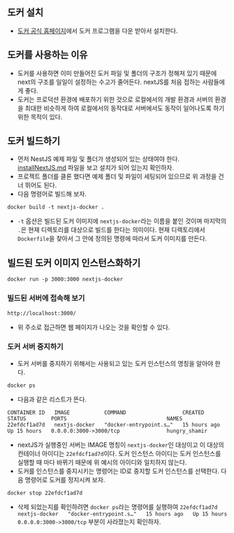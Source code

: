 ## 도커 설치
- [도커 공식 홈페이지](https://docs.docker.com/get-docker/)에서 도커 프로그램을 다운 받아서 설치한다.

## 도커를 사용하는 이유
- 도커를 사용하면 이미 만들어진 도커 파일 및 폴더의 구조가 정해져 있기 때문에 next의 구조를 일일이 설정하는 수고가 줄어든다. nextJS를 처음 접하는 사람들에게 좋다.
- 도커는 프로덕션 환경에 배포하기 위한 것으로 로컬에서의 개발 환경과 서버의 환경을 최대한 비슷하게 하여 로컬에서의 동작대로 서버에서도 동작이 일어나도록 하기 위한 목적이 있다.

## 도커 빌드하기
- 먼저 NestJS 예제 파일 및 폴더가 생성되어 있는 상태여야 한다. [installNextJS.md](./installNextJS.md) 파일을 보고 설치가 되어 있는지 확인하자.
- 프로젝트 폴더를 클론 했다면 예제 폴더 및 파일이 세팅되어 있으므로 위 과정을 건너 뛰어도 된다.
- 다음 명령어로 빌드해 보자.
```
docker build -t nextjs-docker .
```
- `-t` 옵션은 빌드된 도커 이미지에 `nextjs-docker`라는 이름을 붙인 것이며 마지막의 `.`은 현재 디렉토리를 대상으로 빌드를 한다는 의미이다. 현재 디렉토리에서 `Dockerfile`을 찾아서 그 안에 정의된 명령에 따라서 도커 이미지를 만든다.

## 빌드된 도커 이미지 인스턴스화하기
```
docker run -p 3000:3000 nextjs-docker
```

### 빌드된 서버에 접속해 보기
```
http://localhost:3000/
```
- 위 주소로 접근하면 웹 페이지가 나오는 것을 확인할 수 있다.

### 도커 서버 중지하기
- 도커 서버를 중지하기 위해서는 사용되고 있는 도커 인스턴스의 명칭을 알아야 한다.
```
docker ps
```
- 다음과 같은 리스트가 뜬다.
```
CONTAINER ID   IMAGE           COMMAND                  CREATED        STATUS        PORTS                                NAMES
22efdcf1ad7d   nextjs-docker   "docker-entrypoint.s…"   15 hours ago   Up 15 hours   0.0.0.0:3000->3000/tcp               hungry_shamir
```
- nextJS가 실행중인 서버는 IMAGE 명칭이 `nextjs-docker`인 대상이고 이 대상의 컨테이너 아이디는 `22efdcf1ad7d`이다. 도커 인스턴스 아이디는 도커 인스턴스를 실행할 때 마다 바뀌기 때문에 위 예시의 아이디와 일치하지 않는다.
- 도커를 인스턴스를 중지시키는 명령어는 ID로 중지할 도커 인스턴스를 선택한다. 다음 명령어로 도커를 정지시켜 보자.
```
docker stop 22efdcf1ad7d
```
- 삭제 되었는지를 확인하려면 `docker ps`라는 명령어를 실행하여 `22efdcf1ad7d   nextjs-docker   "docker-entrypoint.s…"   15 hours ago   Up 15 hours   0.0.0.0:3000->3000/tcp` 부분이 사라졌는지 확인하자.
